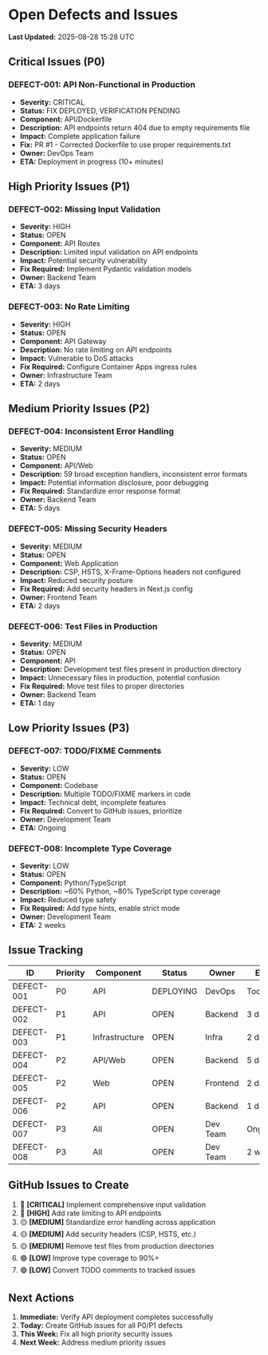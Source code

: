 # Open Defects and Issues

**Last Updated:** 2025-08-28 15:28 UTC  

## Critical Issues (P0)

### DEFECT-001: API Non-Functional in Production
- **Severity:** CRITICAL
- **Status:** FIX DEPLOYED, VERIFICATION PENDING
- **Component:** API/Dockerfile
- **Description:** API endpoints return 404 due to empty requirements file
- **Impact:** Complete application failure
- **Fix:** PR #1 - Corrected Dockerfile to use proper requirements.txt
- **Owner:** DevOps Team
- **ETA:** Deployment in progress (10+ minutes)

## High Priority Issues (P1)

### DEFECT-002: Missing Input Validation
- **Severity:** HIGH
- **Status:** OPEN
- **Component:** API Routes
- **Description:** Limited input validation on API endpoints
- **Impact:** Potential security vulnerability
- **Fix Required:** Implement Pydantic validation models
- **Owner:** Backend Team
- **ETA:** 3 days

### DEFECT-003: No Rate Limiting
- **Severity:** HIGH
- **Status:** OPEN
- **Component:** API Gateway
- **Description:** No rate limiting on API endpoints
- **Impact:** Vulnerable to DoS attacks
- **Fix Required:** Configure Container Apps ingress rules
- **Owner:** Infrastructure Team
- **ETA:** 2 days

## Medium Priority Issues (P2)

### DEFECT-004: Inconsistent Error Handling
- **Severity:** MEDIUM
- **Status:** OPEN
- **Component:** API/Web
- **Description:** 59 broad exception handlers, inconsistent error formats
- **Impact:** Potential information disclosure, poor debugging
- **Fix Required:** Standardize error response format
- **Owner:** Backend Team
- **ETA:** 5 days

### DEFECT-005: Missing Security Headers
- **Severity:** MEDIUM
- **Status:** OPEN
- **Component:** Web Application
- **Description:** CSP, HSTS, X-Frame-Options headers not configured
- **Impact:** Reduced security posture
- **Fix Required:** Add security headers in Next.js config
- **Owner:** Frontend Team
- **ETA:** 2 days

### DEFECT-006: Test Files in Production
- **Severity:** MEDIUM
- **Status:** OPEN
- **Component:** API
- **Description:** Development test files present in production directory
- **Impact:** Unnecessary files in production, potential confusion
- **Fix Required:** Move test files to proper directories
- **Owner:** Backend Team
- **ETA:** 1 day

## Low Priority Issues (P3)

### DEFECT-007: TODO/FIXME Comments
- **Severity:** LOW
- **Status:** OPEN
- **Component:** Codebase
- **Description:** Multiple TODO/FIXME markers in code
- **Impact:** Technical debt, incomplete features
- **Fix Required:** Convert to GitHub issues, prioritize
- **Owner:** Development Team
- **ETA:** Ongoing

### DEFECT-008: Incomplete Type Coverage
- **Severity:** LOW
- **Status:** OPEN
- **Component:** Python/TypeScript
- **Description:** ~60% Python, ~80% TypeScript type coverage
- **Impact:** Reduced type safety
- **Fix Required:** Add type hints, enable strict mode
- **Owner:** Development Team
- **ETA:** 2 weeks

## Issue Tracking

| ID | Priority | Component | Status | Owner | ETA |
|----|----------|-----------|--------|-------|-----|
| DEFECT-001 | P0 | API | DEPLOYING | DevOps | Today |
| DEFECT-002 | P1 | API | OPEN | Backend | 3 days |
| DEFECT-003 | P1 | Infrastructure | OPEN | Infra | 2 days |
| DEFECT-004 | P2 | API/Web | OPEN | Backend | 5 days |
| DEFECT-005 | P2 | Web | OPEN | Frontend | 2 days |
| DEFECT-006 | P2 | API | OPEN | Backend | 1 day |
| DEFECT-007 | P3 | All | OPEN | Dev Team | Ongoing |
| DEFECT-008 | P3 | All | OPEN | Dev Team | 2 weeks |

## GitHub Issues to Create

1. 🔴 **[CRITICAL]** Implement comprehensive input validation
2. 🔴 **[HIGH]** Add rate limiting to API endpoints
3. 🟡 **[MEDIUM]** Standardize error handling across application
4. 🟡 **[MEDIUM]** Add security headers (CSP, HSTS, etc.)
5. 🟡 **[MEDIUM]** Remove test files from production directories
6. 🟢 **[LOW]** Improve type coverage to 90%+
7. 🟢 **[LOW]** Convert TODO comments to tracked issues

## Next Actions

1. **Immediate:** Verify API deployment completes successfully
2. **Today:** Create GitHub issues for all P0/P1 defects
3. **This Week:** Fix all high priority security issues
4. **Next Week:** Address medium priority issues